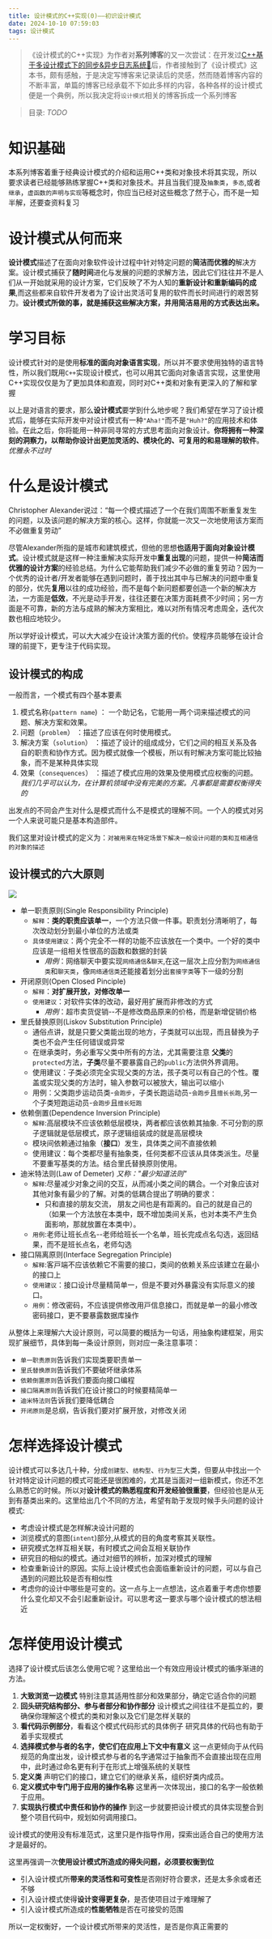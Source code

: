 ```yaml
---
title: 设计模式的C++实现(0)——初识设计模式
date: 2024-10-10 07:59:03
tags: 设计模式
---
```

>《设计模式的C++实现》为作者对**系列博客**的又一次尝试：在开发过[C++基于多设计模式下的同步&异步⽇志系统🔗](https://www.supdriver.top/2024/09/24/muiltiDesignPatternsLogSystem/)后，作者接触到了《设计模式》这本书，颇有感触，于是决定写博客来记录读后的灵感，然而随着博客内容的不断丰富，单篇的博客已经承载不下如此多样的内容，各种各样的设计模式便是一个典例，所以我决定将`设计模式`相关的博客拆成一个系列博客

> 目录:
> *TODO*

# 知识基础
本系列博客着重于经典设计模式的介绍和运用C++类和对象技术将其实现，所以要求读者已经能够熟练掌握C++类和对象技术。并且当我们提及`抽象类`，`多态`,或者`继承`，`虚函数的声明与实现`等概念时，你应当已经对这些概念了然于心，而不是一知半解，还要查资料复习

# 设计模式从何而来
**设计模式**描述了在面向对象软件设计过程中针对特定问题的**简洁而优雅的**解决方案。设计模式捕获了**随时间**进化与发展的问题的求解方法，因此它们往往并不是人们从一开始就采用的设计方案，它们反映了不为人知的**重新设计和重新编码的成果**,而这些都来自软件开发者为了设计出灵活可复用的软件而长时间进行的艰苦努力。**设计模式所做的事，就是捕获这些解决方案，并用简洁易用的方式表达出来。**

# 学习目标
设计模式针对的是使用**标准的面向对象语言实现**，所以并不要求使用独特的语言特性，所以我们既用`C++`实现设计模式，也可以用其它面向对象语言实现，这里使用C++实现仅仅是为了更加具体和直观，同时对C++类和对象有更深入的了解和掌握

以上是对语言的要求，那么**设计模式**要学到什么地步呢？我们希望在学习了设计模式后，能够在实际开发中对设计模式有一种`"Aha!"`而不是`"Huh?"`的应用技术和体验。在此之后，你将能用一种非同寻常的方式思考面向对象设计。**你将拥有一种深刻的洞察力，以帮助你设计出更加灵活的、模块化的、可复用的和易理解的软件**。*优雅永不过时*

# 什么是设计模式

Christopher Alexander说过：“每一个模式描述了一个在我们周围不断重复发生的问题，以及该问题的解决方案的核心。这样，你就能一次又一次地使用该方案而不必做重复劳动”

尽管Alexander所指的是城市和建筑模式，但他的思想**也适用于面向对象设计模式**。设计模式就是这样一种注重解决实际开发中**重复出现**的问题，提供一种**简洁而优雅的设计方案**的经验总结。为什么它能帮助我们减少不必做的重复劳动？因为一个优秀的设计者/开发者能够在遇到问题时，善于找出其中与已解决的问题中重复的部分，优先**复用**以往的成功经验，而不是每个新问题都要创造一个新的解决方法，一方面是**低效**，不光是动手开发，往往还要在决策方面耗费不少时间；另一方面是不可靠，新的方法与成熟的解决方案相比，难以对所有情况考虑周全，迭代次数也相应地较少。

所以学好设计模式，可以大大减少在设计决策方面的代价。使程序员能够在设计合理的前提下，更专注于代码实现。

## 设计模式的构成

一般而言，一个模式有四个基本要素

1. 模式名称(`pattern name`) ： 一个助记名，它能用一两个词来描述模式的问题、解决方案和效果。
2. 问题（`problem`） ：描述了应该在何时使用模式。
3. 解决方案（`solution`） ：描述了设计的组成成分，它们之间的相互关系及各自的职责和协作方式。因为模式就像一个模板，所以有时解决方案可能比较抽象，而不是某种具体实现
4. 效果（`consequences`） ：描述了模式应用的效果及使用模式应权衡的问题。*我们几乎可以认为，在计算机领域中没有完美的方案。凡事都是需要权衡得失的*

出发点的不同会产生对什么是模式而什么不是模式的理解不同。一个人的模式对另一个人来说可能只是基本构造部件。

我们这里对设计模式的定义为：`对被用来在特定场景下解决一般设计问题的类和互相通信的对象的描述`

## 设计模式的六大原则

![](https://picbed0521.oss-cn-shanghai.aliyuncs.com/blogpic/202409241738553.png)

+ 单一职责原则(Single Responsibility Principle)
  + `解释`：**类的职责应该单一**，一个方法只做一件事。职责划分清晰明了，每次改动划分到最小单位的方法或类
  + `具体使用建议`：两个完全不一样的功能不应该放在一个类中。一个好的类中应该是一组相关性很高的函数和数据的封装
    + *用例*：网络聊天中要实现`网络通信`&`聊天`,在这一层次上应分割为`网络通信类`和`聊天类`，像`网络通信类`还能接着划分出`套接字类`等下一级的分割
+ 开闭原则(Open Closed Pinciple)
  + `解释`：**对扩展开放，对修改单一**
  + `使用建议`：对软件实体的改动，最好用扩展而非修改的方式
    + *用例*：超市卖货促销--不是修改商品原来的价格，而是新增促销价格
+ 里氏替换原则(Liskov Substitution Principle)
  + 通俗点讲，就是只要父类能出现的地方，子类就可以出现，而且替换为子类也不会产生任何错误或异常
  + 在继承类时，务必重写⽗类中所有的⽅法，尤其需要注意 **⽗类**的`protected`⽅法，**⼦类**尽量不要暴露⾃⼰的`public`⽅法供外界调⽤。
  + 使用建议：子类必须完全实现父类的方法，孩⼦类可以有⾃⼰的个性。覆盖或实现⽗类的⽅法时，输⼊参数可以被放⼤，输出可以缩⼩
  + 用例：父类跑步运动员类-`会跑步`，子类长跑运动员-`会跑步`且`擅长长跑`,另一个子类短跑运动员-`会跑步`且`擅长短跑`
+ 依赖倒置(Dependence Inversion Principle)
  + `解释`:⾼层模块不应该依赖低层模块，两者都应该依赖其抽象. 不可分割的原⼦逻辑就是低层模式，原⼦逻辑组装成的就是⾼层模块
  + 模块间依赖通过抽象（**接⼝**）发⽣，具体类之间不直接依赖
  + 使⽤建议：每个类都尽量有抽象类，任何类都不应该从具体类派⽣。尽量不要重写基类的⽅法。结合⾥⽒替换原则使⽤。
+ 迪米特法则(Law of Demeter) *又称："最少知道法则"*
  + `解释`:尽量减少对象之间的交互，从而减小类之间的耦合。⼀个对象应该对其他对象有最少的了解。对类的低耦合提出了明确的要求：
    + 只和直接的朋友交流， 朋友之间也是有距离的。⾃⼰的就是⾃⼰的（如果⼀个⽅法放在本类中，既不增加类间关系，也对本类不产⽣负⾯影响，那就放置在本类中）。
  + `用例`:⽼师让班⻓点名--⽼师给班⻓⼀个名单，班⻓完成点名勾选，返回结果，⽽不是班⻓点名，⽼师勾选
+ 接口隔离原则(Interface Segregation Principle)
  + `解释`:客⼾端不应该依赖它不需要的接⼝，类间的依赖关系应该建⽴在最⼩的接⼝上
  + `使⽤建议`：接⼝设计尽量精简单⼀，但是不要对外暴露没有实际意义的接⼝。
  + `⽤例`：修改密码，不应该提供修改⽤⼾信息接⼝，⽽就是单⼀的最⼩修改密码接⼝，更不要暴露数据库操作

从整体上来理解六⼤设计原则，可以简要的概括为⼀句话，⽤抽象构建框架，⽤实现扩展细节，具体到每⼀条设计原则，则对应⼀条注意事项：

+  `单⼀职责原则`告诉我们实现类要职责单⼀
+  `⾥⽒替换原则`告诉我们不要破坏继承体系
+ `依赖倒置原则`告诉我们要⾯向接⼝编程
+ `接⼝隔离原则`告诉我们在设计接⼝的时候要精简单⼀
+ `迪⽶特法则`告诉我们要降低耦合
+ `开闭原则`是总纲，告诉我们要对扩展开放，对修改关闭

# 怎样选择设计模式
设计模式可以多达几十种，分成`创建型`、`结构型`、`行为型`三大类，但要从中找出一个针对特定设计问题的模式可能还是很困难的，尤其是当面对一组新模式，你还不怎么熟悉它的时候。所以对**设计模式的熟悉程度和开发经验很重要**，但经验也是从无到有基类出来的。这里给出几个不同的方法，希望有助于发现时候手头问题的设计模式:

+ 考虑设计模式是怎样解决设计问题的
+ 浏览模式的意图(`intent`)部分,从模式的目的角度考察其关联性。
+ 研究模式怎样互相关联，有时模式之间会互相关联协作
+ 研究目的相似的模式。通过对细节的辨析，加深对模式的理解
+ 检查重新设计的原因。实际上设计模式也会面临重新设计的问题，可以与自己遇到的问题比较是否有相似性
+ 考虑你的设计中哪些是可变的。这一点与上一点想法，这点着重于考虑你想要什么变化却又不会引起重新设计。可以思考这一要求与哪个设计模式的想法相近

# 怎样使用设计模式
选择了设计模式后该怎么使用它呢？这里给出一个有效应用设计模式的循序渐进的方法。

1. **大致浏览一边模式**  特别注意其适用性部分和效果部分，确定它适合你的问题
2. **回头研究结构部分、参与者部分和协作部分**   设计模式之间往往不是孤立的，要确保你理解这个模式的类和对象以及它们是怎样关联的
3. **看代码示例部分**，看看这个模式代码形式的具体例子   研究具体的代码也有助于着手实现模式
4. **选择模式参与者的名字，使它们在应用上下文中有意义**     这一点更倾向于从代码规范的角度出发，设计模式参与者的名字通常过于抽象而不会直接出现在应用中，此时通过命名更有利于在形式上增强系统的关联性
5. **定义类**   声明它们的接口，建立它们的继承关系，组织好类内成员。
6. **定义模式中专门用于应用的操作名称**     这里再一次体现出，接口的名字一般依赖于应用。
7. **实现执行模式中责任和协作的操作**   到这一步就要把设计模式的具体实现整合到整个项目代码中，规划如何调用接口。

设计模式的使用没有标准范式，这里只是作指导作用，探索出适合自己的使用方法才是最好的。

这里再强调一次**使用设计模式所造成的得失问题，必须要权衡到位**

+ 引入设计模式所**带来的灵活性和可变性**是否刚好符合要求，还是太多余或者还不够
+ 引入设计模式使得**设计变得更复杂**，是否使项目过于难理解了
+ 引入设计模式所造成的**性能牺牲**是否在可接受的范围

所以一定权衡好，一个设计模式所带来的灵活性，是否是你真正需要的

